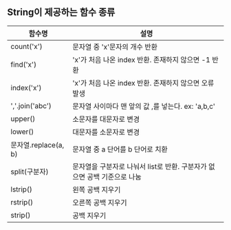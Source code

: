 ## String이 제공하는 함수 종류
|함수명|	설명|
|------|------|
|count('x')|문자열 중 'x'문자의 개수 반환|
|find('x')|'x'가 처음 나온 index 반환. 존재하지 않으면 -1 반환|
|index('x')|'x'가 처음 나온 index 반환. 존재하지 않으면 오류 발생|
|','.join('abc')|문자열 사이마다 맨 앞의 값 ,를 넣는다. ex: 'a,b,c'|
|upper()	|소문자를 대문자로 변경|
|lower()	|대문자를 소문자로 변경|
|문자열.replace(a, b)	|문자열 중 a 단어를 b 단어로 치환|
|split(구분자)|문자열을 구분자로 나눠서 list로 반환. 구분자가 없으면 공백 기준으로 나눔 |
|lstrip()|왼쪽 공백 지우기|
|rstrip()|오른쪽 공백 지우기|
|strip()|공백 지우기|
